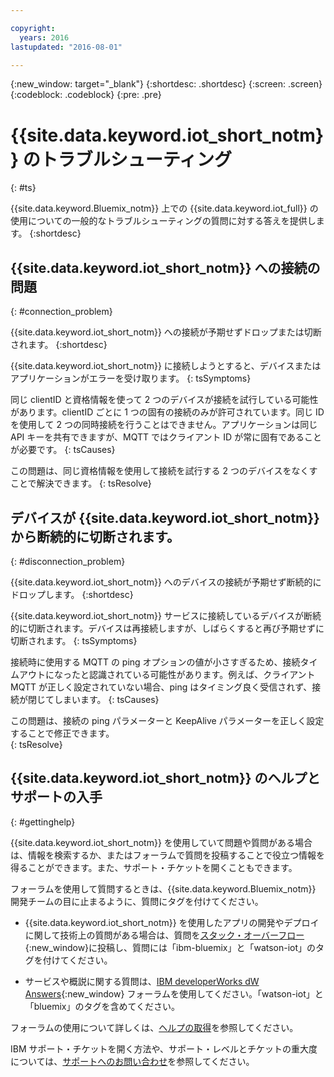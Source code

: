 ```yaml
---

copyright:
  years: 2016
lastupdated: "2016-08-01"

---
```


{:new_window: target="\_blank"}
{:shortdesc: .shortdesc}
{:screen: .screen}
{:codeblock: .codeblock}
{:pre: .pre}

# {{site.data.keyword.iot_short_notm}} のトラブルシューティング
{: #ts}

{{site.data.keyword.Bluemix_notm}} 上での {{site.data.keyword.iot_full}} の使用についての一般的なトラブルシューティングの質問に対する答えを提供します。
{:shortdesc}

## {{site.data.keyword.iot_short_notm}} への接続の問題
{: #connection_problem}

{{site.data.keyword.iot_short_notm}} への接続が予期せずドロップまたは切断されます。
{:shortdesc}

{{site.data.keyword.iot_short_notm}} に接続しようとすると、デバイスまたはアプリケーションがエラーを受け取ります。
{: tsSymptoms}

同じ clientID と資格情報を使って 2 つのデバイスが接続を試行している可能性があります。clientID ごとに 1 つの固有の接続のみが許可されています。同じ ID を使用して 2 つの同時接続を行うことはできません。アプリケーションは同じ API キーを共有できますが、MQTT ではクライアント ID が常に固有であることが必要です。
{: tsCauses}

この問題は、同じ資格情報を使用して接続を試行する 2 つのデバイスをなくすことで解決できます。
{: tsResolve}

## デバイスが {{site.data.keyword.iot_short_notm}} から断続的に切断されます。
{: #disconnection_problem}

{{site.data.keyword.iot_short_notm}} へのデバイスの接続が予期せず断続的にドロップします。
{:shortdesc}

{{site.data.keyword.iot_short_notm}} サービスに接続しているデバイスが断続的に切断されます。デバイスは再接続しますが、しばらくすると再び予期せずに切断されます。
{: tsSymptoms}

接続時に使用する MQTT の ping オプションの値が小さすぎるため、接続タイムアウトになったと認識されている可能性があります。例えば、クライアント MQTT が正しく設定されていない場合、ping はタイミング良く受信されず、接続が閉じてしまいます。
{: tsCauses}

この問題は、接続の ping パラメーターと KeepAlive パラメーターを正しく設定することで修正できます。   
{: tsResolve}


## {{site.data.keyword.iot_short_notm}} のヘルプとサポートの入手
{: #gettinghelp}

{{site.data.keyword.iot_short_notm}} を使用していて問題や質問がある場合は、情報を検索するか、またはフォーラムで質問を投稿することで役立つ情報を得ることができます。また、サポート・チケットを開くこともできます。

フォーラムを使用して質問するときは、{{site.data.keyword.Bluemix_notm}} 開発チームの目に止まるように、質問にタグを付けてください。

* {{site.data.keyword.iot_short_notm}} を使用したアプリの開発やデプロイに関して技術上の質問がある場合は、質問を[スタック・オーバーフロー](http://stackoverflow.com/search?q=watson-iot+ibm-bluemix){:new_window}に投稿し、質問には「ibm-bluemix」と「watson-iot」のタグを付けてください。
<!--Insert the appropriate dW Answers tag for your service for <service_keyword> in URL below:  -->
* サービスや概説に関する質問は、[IBM developerWorks dW Answers](https://developer.ibm.com/answers/topics/watson-iot/?smartspace=bluemix){:new_window} フォーラムを使用してください。「watson-iot」と「bluemix」のタグを含めてください。

フォーラムの使用について詳しくは、[ヘルプの取得](https://www.{DomainName}/docs/support/index.html#getting-help)を参照してください。

IBM サポート・チケットを開く方法や、サポート・レベルとチケットの重大度については、[サポートへのお問い合わせ](https://www.{DomainName}/docs/support/index.html#contacting-support)を参照してください。
